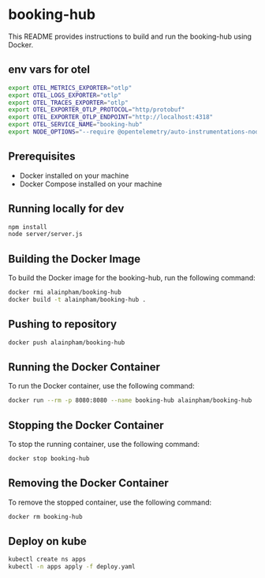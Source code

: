 # booking-hub

This README provides instructions to build and run the booking-hub using Docker.

## env vars for otel

```bash 
export OTEL_METRICS_EXPORTER="otlp"
export OTEL_LOGS_EXPORTER="otlp"
export OTEL_TRACES_EXPORTER="otlp"
export OTEL_EXPORTER_OTLP_PROTOCOL="http/protobuf"
export OTEL_EXPORTER_OTLP_ENDPOINT="http://localhost:4318"
export OTEL_SERVICE_NAME="booking-hub"
export NODE_OPTIONS="--require @opentelemetry/auto-instrumentations-node/register"
```

## Prerequisites

- Docker installed on your machine
- Docker Compose installed on your machine

## Running locally for dev

```sh
npm install 
node server/server.js
```


## Building the Docker Image

To build the Docker image for the booking-hub, run the following command:

```sh
docker rmi alainpham/booking-hub
docker build -t alainpham/booking-hub .
```

## Pushing to repository

```sh
docker push alainpham/booking-hub
```

## Running the Docker Container

To run the Docker container, use the following command:

```sh
docker run --rm -p 8080:8080 --name booking-hub alainpham/booking-hub
```

## Stopping the Docker Container

To stop the running container, use the following command:

```sh
docker stop booking-hub
```

## Removing the Docker Container

To remove the stopped container, use the following command:

```sh
docker rm booking-hub
```

## Deploy on kube

```sh
kubectl create ns apps
kubectl -n apps apply -f deploy.yaml
```